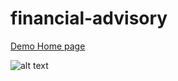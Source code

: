 # financial-advisory


[Demo Home page](https://jahongirizzatullaev.github.io/financial-advisory/)

![alt text](https://github.com/JahongirIzzatullaev/financial-advisory/blob/master/assets/images/img-for-readme.png?raw=true)
